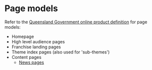 # Page models

Refer to the [Queensland Government online product definition](https://govdex.gov.au/confluence/display/SSQSWE/Styles+and+standards) for page models:

- Homepage
- High level audience pages
- Franchise landing pages
- Theme index pages (also used for 'sub-themes')
- Content pages
	- [News pages](pattern-library/source/content-types/news-pages/news-pages.md)
